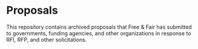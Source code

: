 # Proposals
This repository contains archived proposals that Free & Fair has submitted to governments, funding agencies, and other organizations in response to RFI, RFP, and other solicitations.
